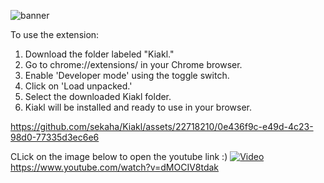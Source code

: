 ![banner](https://github.com/sekaha/Kiakl/assets/22718210/a03f49bf-8d3b-40e5-96c0-99b6b8bfdfeb)

To use the extension:
1. Download the folder labeled "Kiakl."
1. Go to chrome://extensions/ in your Chrome browser.
1. Enable 'Developer mode' using the toggle switch.
1. Click on 'Load unpacked.'
1. Select the downloaded Kiakl folder.
1. Kiakl will be installed and ready to use in your browser.

https://github.com/sekaha/Kiakl/assets/22718210/0e436f9c-e49d-4c23-98d0-77335d3ec6e6

CLick on the image below to open the youtube link :) 
[![Video](https://img.youtube.com/vi/dMOCIV8tdak/maxresdefault.jpg)](https://www.youtube.com/watch?v=dMOCIV8tdak)
https://www.youtube.com/watch?v=dMOCIV8tdak
